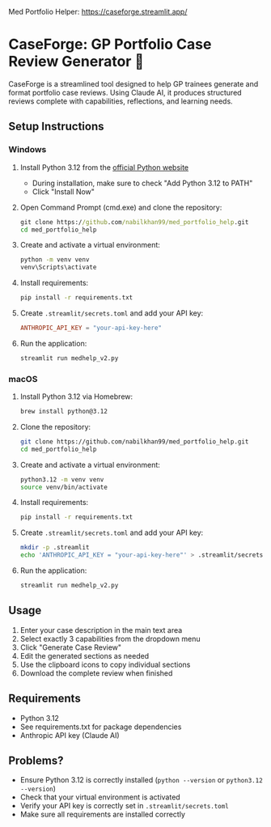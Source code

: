 Med Portfolio Helper: https://caseforge.streamlit.app/


# CaseForge: GP Portfolio Case Review Generator 🏥

CaseForge is a streamlined tool designed to help GP trainees generate and format portfolio case reviews. Using Claude AI, it produces structured reviews complete with capabilities, reflections, and learning needs.

## Setup Instructions

### Windows

1. Install Python 3.12 from the [official Python website](https://www.python.org/downloads/windows/)
   - During installation, make sure to check "Add Python 3.12 to PATH"
   - Click "Install Now"

2. Open Command Prompt (cmd.exe) and clone the repository:
   ```cmd
   git clone https://github.com/nabilkhan99/med_portfolio_help.git
   cd med_portfolio_help
   ```

3. Create and activate a virtual environment:
   ```cmd
   python -m venv venv
   venv\Scripts\activate
   ```

4. Install requirements:
   ```cmd
   pip install -r requirements.txt
   ```

5. Create `.streamlit/secrets.toml` and add your API key:
   ```toml
   ANTHROPIC_API_KEY = "your-api-key-here"
   ```

6. Run the application:
   ```cmd
   streamlit run medhelp_v2.py
   ```

### macOS

1. Install Python 3.12 via Homebrew:
   ```bash
   brew install python@3.12
   ```

2. Clone the repository:
   ```bash
   git clone https://github.com/nabilkhan99/med_portfolio_help.git
   cd med_portfolio_help
   ```

3. Create and activate a virtual environment:
   ```bash
   python3.12 -m venv venv
   source venv/bin/activate
   ```

4. Install requirements:
   ```bash
   pip install -r requirements.txt
   ```

5. Create `.streamlit/secrets.toml` and add your API key:
   ```bash
   mkdir -p .streamlit
   echo 'ANTHROPIC_API_KEY = "your-api-key-here"' > .streamlit/secrets.toml
   ```

6. Run the application:
   ```bash
   streamlit run medhelp_v2.py
   ```

## Usage

1. Enter your case description in the main text area
2. Select exactly 3 capabilities from the dropdown menu
3. Click "Generate Case Review"
4. Edit the generated sections as needed
5. Use the clipboard icons to copy individual sections
6. Download the complete review when finished

## Requirements

- Python 3.12
- See requirements.txt for package dependencies
- Anthropic API key (Claude AI)

## Problems?

- Ensure Python 3.12 is correctly installed (`python --version` or `python3.12 --version`)
- Check that your virtual environment is activated
- Verify your API key is correctly set in `.streamlit/secrets.toml`
- Make sure all requirements are installed correctly
